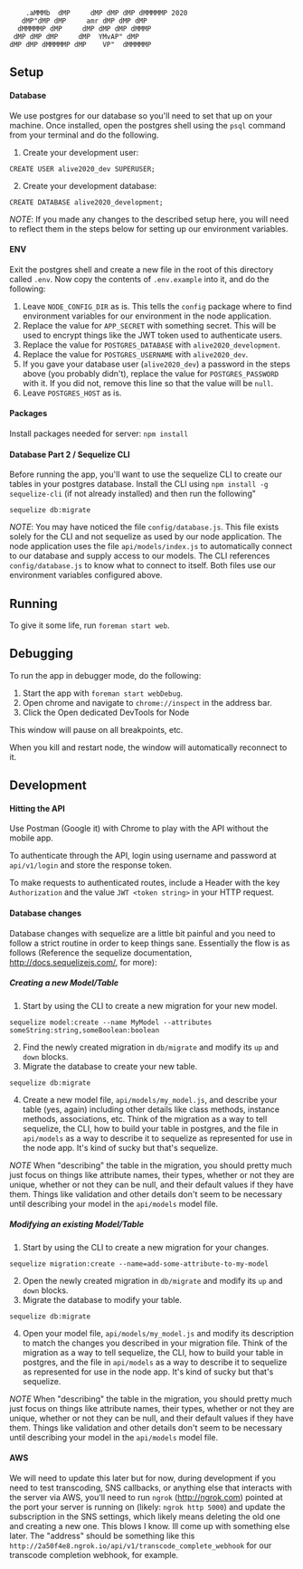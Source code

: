 ```
    .aMMMb  dMP     dMP dMP dMP dMMMMMP 2020
   dMP"dMP dMP     amr dMP dMP dMP
  dMMMMMP dMP     dMP dMP dMP dMMMP
 dMP dMP dMP     dMP  YMvAP" dMP
dMP dMP dMMMMMP dMP    VP"  dMMMMMP
```

## Setup

#### Database
We use postgres for our database so you'll need to set that up on your machine. Once installed, open the postgres shell using the `psql` command from your terminal and do the following.

1. Create your development user:
```
CREATE USER alive2020_dev SUPERUSER;
```
2. Create your development database:
```
CREATE DATABASE alive2020_development;
```

*NOTE*: If you made any changes to the described setup here, you will need to reflect them in the steps below for setting up our environment variables.

#### ENV
Exit the postgres shell and create a new file in the root of this directory called `.env`. Now copy the contents of `.env.example` into it, and do the following:

1. Leave `NODE_CONFIG_DIR` as is. This tells the `config` package where to find environment variables for our environment in the node application.
2. Replace the value for `APP_SECRET` with something secret. This will be used to encrypt things like the JWT token used to authenticate users.
3. Replace the value for `POSTGRES_DATABASE` with `alive2020_development`.
4. Replace the value for `POSTGRES_USERNAME` with `alive2020_dev`.
5. If you gave your database user (`alive2020_dev`) a password in the steps above (you probably didn't), replace the value for `POSTGRES_PASSWORD` with it. If you did not, remove this line so that the value will be `null`.
6. Leave `POSTGRES_HOST` as is.

#### Packages
Install packages needed for server: `npm install`

#### Database Part 2 / Sequelize CLI
Before running the app, you'll want to use the sequelize CLI to create our tables in your postgres database.
Install the CLI using `npm install -g sequelize-cli` (if not already installed) and then run the following"
```
sequelize db:migrate
```

*NOTE*: You may have noticed the file `config/database.js`. This file exists solely for the CLI and not sequelize as used by our node application. The node application uses the file `api/models/index.js` to automatically connect to our database and supply access to our models. The CLI references `config/database.js` to know what to connect to itself. Both files use our environment variables configured above.

## Running
To give it some life, run `foreman start web`.

## Debugging
To run the app in debugger mode, do the following:

1. Start the app with `foreman start webDebug`.
2. Open chrome and navigate to `chrome://inspect` in the address bar.
3. Click the Open dedicated DevTools for Node

This window will pause on all breakpoints, etc.

When you kill and restart node, the window will automatically reconnect to it.

## Development

#### Hitting the API
Use Postman (Google it) with Chrome to play with the API without the mobile app.

To authenticate through the API, login using username and password at `api/v1/login` and store the response token.

To make requests to authenticated routes, include a Header with the key `Authorization` and the value `JWT <token string>` in your HTTP request.

#### Database changes
Database changes with sequelize are a little bit painful and you need to follow a strict routine in order to keep things sane. Essentially the flow is as follows (Reference the sequelize documentation, http://docs.sequelizejs.com/, for more):

##### Creating a new Model/Table
1. Start by using the CLI to create a new migration for your new model.
```
sequelize model:create --name MyModel --attributes someString:string,someBoolean:boolean
```
2. Find the newly created migration in `db/migrate` and modify its `up` and `down` blocks.
3. Migrate the database to create your new table.
```
sequelize db:migrate
```
4. Create a new model file, `api/models/my_model.js`, and describe your table (yes, again) including other details like class methods, instance methods, associations, etc. Think of the migration as a way to tell sequelize, the CLI, how to build your table in postgres, and the file in `api/models` as a way to describe it to sequelize as represented for use in the node app. It's kind of sucky but that's sequelize.

*NOTE* When "describing" the table in the migration, you should pretty much just focus on things like attribute names, their types, whether or not they are unique, whether or not they can be null, and their default values if they have them. Things like validation and other details don't seem to be necessary until describing your model in the `api/models` model file.

##### Modifying an existing Model/Table
1. Start by using the CLI to create a new migration for your changes.
```
sequelize migration:create --name=add-some-attribute-to-my-model
```
2. Open the newly created migration in `db/migrate` and modify its `up` and `down` blocks.
3. Migrate the database to modify your table.
```
sequelize db:migrate
```
4. Open your model file, `api/models/my_model.js` and modify its description to match the changes you described in your migration file. Think of the migration as a way to tell sequelize, the CLI, how to build your table in postgres, and the file in `api/models` as a way to describe it to sequelize as represented for use in the node app. It's kind of sucky but that's sequelize.

*NOTE* When "describing" the table in the migration, you should pretty much just focus on things like attribute names, their types, whether or not they are unique, whether or not they can be null, and their default values if they have them. Things like validation and other details don't seem to be necessary until describing your model in the `api/models` model file.

#### AWS
We will need to update this later but for now, during development if you need to test transcoding, SNS callbacks, or anything else that interacts with the server via AWS, you'll need to run `ngrok` (http://ngrok.com) pointed at the port your server is running on (likely: `ngrok http 5000`) and update the subscription in the SNS settings, which likely means deleting the old one and creating a new one. This blows I know. Ill come up with something else later. The "address" should be something like this `http://2a50f4e8.ngrok.io/api/v1/transcode_complete_webhook` for our transcode completion webhook, for example.

